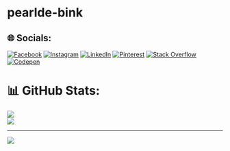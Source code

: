 ﻿# pearlde-bink

## 🌐 Socials:
[![Facebook](https://img.shields.io/badge/Facebook-%231877F2.svg?logo=Facebook&logoColor=white)](https://facebook.com/https://www.facebook.com/profile.php?id=100073646817374) [![Instagram](https://img.shields.io/badge/Instagram-%23E4405F.svg?logo=Instagram&logoColor=white)](https://instagram.com/https://www.instagram.com/pearlde_bink/) [![LinkedIn](https://img.shields.io/badge/LinkedIn-%230077B5.svg?logo=linkedin&logoColor=white)](https://linkedin.com/in/https://www.linkedin.com/in/tu%E1%BA%A5n-b%C3%ACnh-nguy%E1%BB%85n-ng%E1%BB%8Dc-4b0729212/) [![Pinterest](https://img.shields.io/badge/Pinterest-%23E60023.svg?logo=Pinterest&logoColor=white)](https://pinterest.com/https://www.pinterest.com/tuanbinhnguyenngoc/) [![Stack Overflow](https://img.shields.io/badge/-Stackoverflow-FE7A16?logo=stack-overflow&logoColor=white)](https://stackoverflow.com/users/https://stackoverflow.com/users/20380349/nguy%e1%bb%85n-ng%e1%bb%8dc-tu%e1%ba%a5n-b%c3%acnh) [![Codepen](https://img.shields.io/badge/Codepen-000000?style=for-the-badge&logo=codepen&logoColor=white)](https://codepen.io/pearlde_bink) 

# 📊 GitHub Stats:
![](https://github-readme-streak-stats.herokuapp.com/?user=pearlde-bink&theme=bear&hide_border=false)<br/>
![](https://github-readme-stats.vercel.app/api/top-langs/?username=pearlde-bink&theme=bear&hide_border=false&include_all_commits=false&count_private=false&layout=compact)

---
[![](https://visitcount.itsvg.in/api?id=pearlde-bink&icon=6&color=11)](https://visitcount.itsvg.in)

<!-- Proudly created with GPRM ( https://gprm.itsvg.in ) -->
